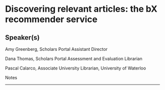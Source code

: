 Discovering relevant articles: the bX recommender service
===

Speaker(s)
---
Amy Greenberg, Scholars Portal Assistant Director 

Dana Thomas, Scholars Portal Assessment and Evaluation Librarian 

Pascal Calarco, Associate University Librarian, University of Waterloo

Notes
___

